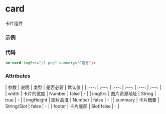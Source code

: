 # card
卡片组件

### 示例
<m-card imgSrc="/1.png" summary="C语言"/>

### 代码
```html
<m-card imgSrc="/1.png" summary="C语言"/>
```

### Attributes
| 参数 | 说明 | 类型 | 是否必要 | 默认值 |
| :---: | :---: | :---: | :---: | :---: | :---: |
| width | 卡片的宽度 | Number | false | - |
| imgSrc | 图片资源地址 | String | true | - |
| imgHeight | 图片高度 | Number | false | - |
| summary | 卡片概要 | String/Slot | false | - |
| footer | 卡片底部 | Slot|false | - |
